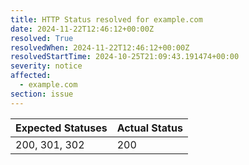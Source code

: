 ```yaml
---
title: HTTP Status resolved for example.com
date: 2024-11-22T12:46:12+00:00Z
resolved: True
resolvedWhen: 2024-11-22T12:46:12+00:00Z
resolvedStartTime: 2024-10-25T21:09:43.191474+00:00
severity: notice
affected:
  - example.com
section: issue
---
```


| Expected Statuses | Actual Status  |
|-------------------|----------------|
| 200, 301, 302 | 200 |
